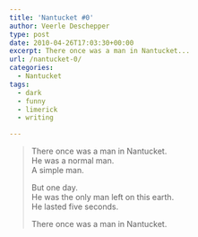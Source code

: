 ```yaml
---
title: 'Nantucket #0'
author: Veerle Deschepper
type: post
date: 2010-04-26T17:03:30+00:00
excerpt: There once was a man in Nantucket...
url: /nantucket-0/
categories:
  - Nantucket
tags:
  - dark
  - funny
  - limerick
  - writing

---
```

> There once was a man in Nantucket.  
> He was a normal man.  
> A simple man.
> 
> But one day.  
> He was the only man left on this earth.  
> He lasted five seconds.
> 
> There once was a man in Nantucket.